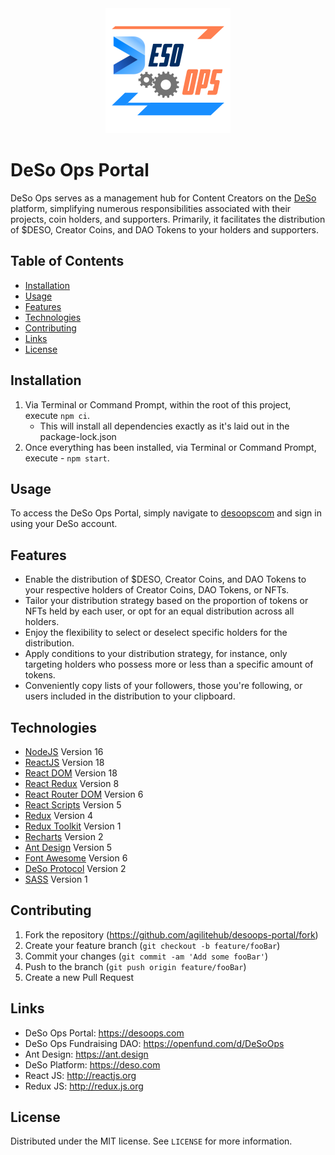 <center><img src="./src/custom/assets/deso-ops-logo-full-v2.png" width="200" /></center>

# DeSo Ops Portal

DeSo Ops serves as a management hub for Content Creators on the [DeSo](https://deso.com) platform, simplifying numerous responsibilities associated with their projects, coin holders, and supporters. Primarily, it facilitates the distribution of $DESO, Creator Coins, and DAO Tokens to your holders and supporters.

## Table of Contents

- [Installation](#installation)
- [Usage](#usage)
- [Features](#features)
- [Technologies](#technologies)
- [Contributing](#contributing)
- [Links](#links)
- [License](#license)

## Installation

1. Via Terminal or Command Prompt, within the root of this project, execute `npm ci`.
   - This will install all dependencies exactly as it's laid out in the package-lock.json
2. Once everything has been installed, via Terminal or Command Prompt, execute - `npm start`.

## Usage

To access the DeSo Ops Portal, simply navigate to [desoopscom](https://desoops.com) and sign in using your DeSo account.

## Features

- Enable the distribution of $DESO, Creator Coins, and DAO Tokens to your respective holders of Creator Coins, DAO Tokens, or NFTs.
- Tailor your distribution strategy based on the proportion of tokens or NFTs held by each user, or opt for an equal distribution across all holders.
- Enjoy the flexibility to select or deselect specific holders for the distribution.
- Apply conditions to your distribution strategy, for instance, only targeting holders who possess more or less than a specific amount of tokens.
- Conveniently copy lists of your followers, those you're following, or users included in the distribution to your clipboard.

## Technologies

- [NodeJS](http://nodejs.org) Version 16
- [ReactJS](https://www.npmjs.com/package/react) Version 18
- [React DOM](https://www.npmjs.com/package/react-dom) Version 18
- [React Redux](https://www.npmjs.com/package/react-redux) Version 8
- [React Router DOM](https://www.npmjs.com/package/react-router-dom) Version 6
- [React Scripts](https://www.npmjs.com/package/react-scripts) Version 5
- [Redux](https://www.npmjs.com/package/redux) Version 4
- [Redux Toolkit](https://www.npmjs.com/package/@reduxjs/toolkit) Version 1
- [Recharts](https://www.npmjs.com/package/recharts) Version 2
- [Ant Design](https://www.npmjs.com/package/antd) Version 5
- [Font Awesome](http://fontawesome.com) Version 6
- [DeSo Protocol](https://www.npmjs.com/package/deso-protocol) Version 2
- [SASS](https://www.npmjs.com/package/sass) Version 1

## Contributing

1. Fork the repository (<https://github.com/agilitehub/desoops-portal/fork>)
2. Create your feature branch (`git checkout -b feature/fooBar`)
3. Commit your changes (`git commit -am 'Add some fooBar'`)
4. Push to the branch (`git push origin feature/fooBar`)
5. Create a new Pull Request

## Links

- DeSo Ops Portal: https://desoops.com
- DeSo Ops Fundraising DAO: https://openfund.com/d/DeSoOps
- Ant Design: https://ant.design
- DeSo Platform: https://deso.com
- React JS: http://reactjs.org
- Redux JS: http://redux.js.org

## License

Distributed under the MIT license. See `LICENSE` for more information.
